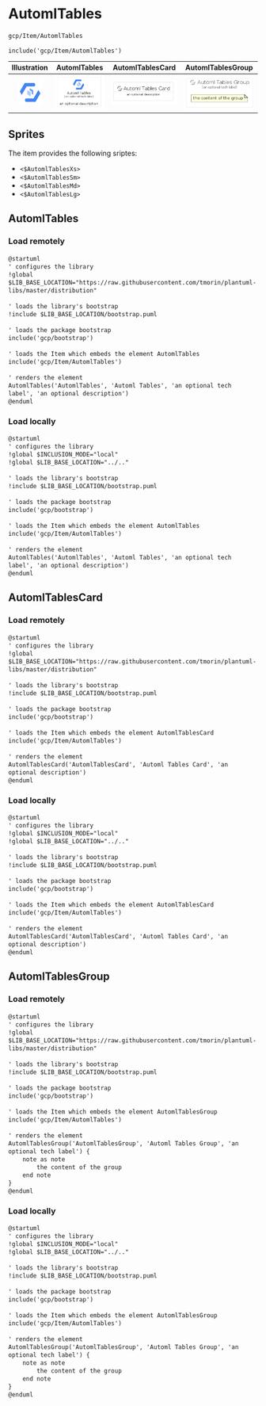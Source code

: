 # AutomlTables


```text
gcp/Item/AutomlTables
```

```text
include('gcp/Item/AutomlTables')
```



| Illustration | AutomlTables | AutomlTablesCard | AutomlTablesGroup |
| :---: | :---: | :---: | :---: |
| ![illustration for Illustration](../../gcp/Item/AutomlTables.png) | ![illustration for AutomlTables](../../gcp/Item/AutomlTables.Local.png) | ![illustration for AutomlTablesCard](../../gcp/Item/AutomlTablesCard.Local.png) | ![illustration for AutomlTablesGroup](../../gcp/Item/AutomlTablesGroup.Local.png) |



## Sprites
The item provides the following sriptes:

- `<$AutomlTablesXs>`
- `<$AutomlTablesSm>`
- `<$AutomlTablesMd>`
- `<$AutomlTablesLg>`





## AutomlTables

### Load remotely
```plantuml
@startuml
' configures the library
!global $LIB_BASE_LOCATION="https://raw.githubusercontent.com/tmorin/plantuml-libs/master/distribution"

' loads the library's bootstrap
!include $LIB_BASE_LOCATION/bootstrap.puml

' loads the package bootstrap
include('gcp/bootstrap')

' loads the Item which embeds the element AutomlTables
include('gcp/Item/AutomlTables')

' renders the element
AutomlTables('AutomlTables', 'Automl Tables', 'an optional tech label', 'an optional description')
@enduml
```

### Load locally
```plantuml
@startuml
' configures the library
!global $INCLUSION_MODE="local"
!global $LIB_BASE_LOCATION="../.."

' loads the library's bootstrap
!include $LIB_BASE_LOCATION/bootstrap.puml

' loads the package bootstrap
include('gcp/bootstrap')

' loads the Item which embeds the element AutomlTables
include('gcp/Item/AutomlTables')

' renders the element
AutomlTables('AutomlTables', 'Automl Tables', 'an optional tech label', 'an optional description')
@enduml
```

## AutomlTablesCard

### Load remotely
```plantuml
@startuml
' configures the library
!global $LIB_BASE_LOCATION="https://raw.githubusercontent.com/tmorin/plantuml-libs/master/distribution"

' loads the library's bootstrap
!include $LIB_BASE_LOCATION/bootstrap.puml

' loads the package bootstrap
include('gcp/bootstrap')

' loads the Item which embeds the element AutomlTablesCard
include('gcp/Item/AutomlTables')

' renders the element
AutomlTablesCard('AutomlTablesCard', 'Automl Tables Card', 'an optional description')
@enduml
```

### Load locally
```plantuml
@startuml
' configures the library
!global $INCLUSION_MODE="local"
!global $LIB_BASE_LOCATION="../.."

' loads the library's bootstrap
!include $LIB_BASE_LOCATION/bootstrap.puml

' loads the package bootstrap
include('gcp/bootstrap')

' loads the Item which embeds the element AutomlTablesCard
include('gcp/Item/AutomlTables')

' renders the element
AutomlTablesCard('AutomlTablesCard', 'Automl Tables Card', 'an optional description')
@enduml
```

## AutomlTablesGroup

### Load remotely
```plantuml
@startuml
' configures the library
!global $LIB_BASE_LOCATION="https://raw.githubusercontent.com/tmorin/plantuml-libs/master/distribution"

' loads the library's bootstrap
!include $LIB_BASE_LOCATION/bootstrap.puml

' loads the package bootstrap
include('gcp/bootstrap')

' loads the Item which embeds the element AutomlTablesGroup
include('gcp/Item/AutomlTables')

' renders the element
AutomlTablesGroup('AutomlTablesGroup', 'Automl Tables Group', 'an optional tech label') {
    note as note
        the content of the group
    end note
}
@enduml
```

### Load locally
```plantuml
@startuml
' configures the library
!global $INCLUSION_MODE="local"
!global $LIB_BASE_LOCATION="../.."

' loads the library's bootstrap
!include $LIB_BASE_LOCATION/bootstrap.puml

' loads the package bootstrap
include('gcp/bootstrap')

' loads the Item which embeds the element AutomlTablesGroup
include('gcp/Item/AutomlTables')

' renders the element
AutomlTablesGroup('AutomlTablesGroup', 'Automl Tables Group', 'an optional tech label') {
    note as note
        the content of the group
    end note
}
@enduml
```

